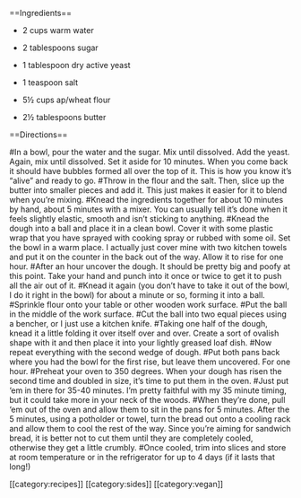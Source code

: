 ==Ingredients==
*   2 cups warm water
 
*   2 tablespoons sugar
 
*   1 tablespoon dry active yeast
 
*   1 teaspoon salt
 
*   5½ cups ap/wheat flour
 
*   2½ tablespoons butter

==Directions==

#In a bowl, pour the water and the sugar. Mix until dissolved. Add the yeast. Again, mix until dissolved. Set it aside for 10 minutes. When you come back it should have bubbles formed all over the top of it. This is how you know it’s “alive” and ready to go.
#Throw in the flour and the salt. Then, slice up the butter into smaller pieces and add it. This just makes it easier for it to blend when you’re mixing.
#Knead the ingredients together for about 10 minutes by hand, about 5 minutes with a mixer. You can usually tell it’s done when it feels slightly elastic, smooth and isn’t sticking to anything.
#Knead the dough into a ball and place it in a clean bowl. Cover it with some plastic wrap that you have sprayed with cooking spray or rubbed with some oil. Set the bowl in a warm place. I actually just cover mine with two kitchen towels and put it on the counter in the back out of the way. Allow it to rise for one hour.
#After an hour uncover the dough. It should be pretty big and poofy at this point. Take your hand and punch into it once or twice to get it to push all the air out of it.
#Knead it again (you don’t have to take it out of the bowl, I do it right in the bowl) for about a minute or so, forming it into a ball.
#Sprinkle flour onto your table or other wooden work surface.
#Put the ball in the middle of the work surface.
#Cut the ball into two equal pieces using a bencher, or I just use a kitchen knife.
#Taking one half of the dough, knead it a little folding it over itself over and over. Create a sort of ovalish shape with it and then place it into your lightly greased loaf dish.
#Now repeat everything with the second wedge of dough.
#Put both pans back where you had the bowl for the first rise, but leave them uncovered. For one hour.
#Preheat your oven to 350 degrees. When your dough has risen the second time and doubled in size, it’s time to put them in the oven.
#Just put ‘em in there for 35-40 minutes. I’m pretty faithful with my 35 minute timing, but it could take more in your neck of the woods.
#When they’re done, pull ‘em out of the oven and allow them to sit in the pans for 5 minutes. After the 5 minutes, using a potholder or towel, turn the bread out onto a cooling rack and allow them to cool the rest of the way. Since you’re aiming for sandwich bread, it is better not to cut them until they are completely cooled, otherwise they get a little crumbly.
#Once cooled, trim into slices and store at room temperature or in the refrigerator for up to 4 days (if it lasts that long!)

[[category:recipes]] [[category:sides]] [[category:vegan]]
